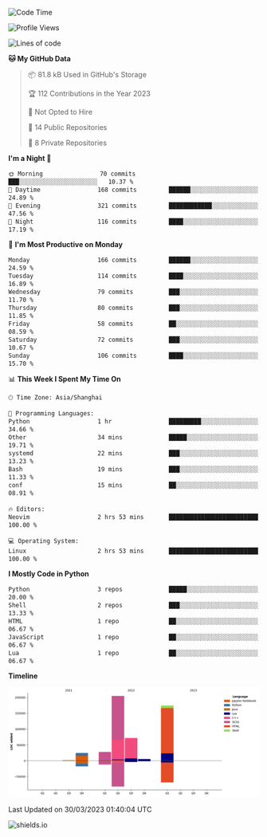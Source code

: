 <!--START_SECTION:waka-->
![Code Time](http://img.shields.io/badge/Code%20Time-237%20hrs%2030%20mins-blue)

![Profile Views](http://img.shields.io/badge/Profile%20Views-0-blue)

![Lines of code](https://img.shields.io/badge/From%20Hello%20World%20I%27ve%20Written-506.7%20thousand%20lines%20of%20code-blue)

**🐱 My GitHub Data** 

> 📦 81.8 kB Used in GitHub's Storage 
 > 
> 🏆 112 Contributions in the Year 2023
 > 
> 🚫 Not Opted to Hire
 > 
> 📜 14 Public Repositories 
 > 
> 🔑 8 Private Repositories 
 > 
**I'm a Night 🦉** 

```text
🌞 Morning                70 commits          ███░░░░░░░░░░░░░░░░░░░░░░   10.37 % 
🌆 Daytime                168 commits         ██████░░░░░░░░░░░░░░░░░░░   24.89 % 
🌃 Evening                321 commits         ████████████░░░░░░░░░░░░░   47.56 % 
🌙 Night                  116 commits         ████░░░░░░░░░░░░░░░░░░░░░   17.19 % 
```
📅 **I'm Most Productive on Monday** 

```text
Monday                   166 commits         ██████░░░░░░░░░░░░░░░░░░░   24.59 % 
Tuesday                  114 commits         ████░░░░░░░░░░░░░░░░░░░░░   16.89 % 
Wednesday                79 commits          ███░░░░░░░░░░░░░░░░░░░░░░   11.70 % 
Thursday                 80 commits          ███░░░░░░░░░░░░░░░░░░░░░░   11.85 % 
Friday                   58 commits          ██░░░░░░░░░░░░░░░░░░░░░░░   08.59 % 
Saturday                 72 commits          ███░░░░░░░░░░░░░░░░░░░░░░   10.67 % 
Sunday                   106 commits         ████░░░░░░░░░░░░░░░░░░░░░   15.70 % 
```


📊 **This Week I Spent My Time On** 

```text
🕑︎ Time Zone: Asia/Shanghai

💬 Programming Languages: 
Python                   1 hr                █████████░░░░░░░░░░░░░░░░   34.66 % 
Other                    34 mins             █████░░░░░░░░░░░░░░░░░░░░   19.71 % 
systemd                  22 mins             ███░░░░░░░░░░░░░░░░░░░░░░   13.23 % 
Bash                     19 mins             ███░░░░░░░░░░░░░░░░░░░░░░   11.33 % 
conf                     15 mins             ██░░░░░░░░░░░░░░░░░░░░░░░   08.91 % 

🔥 Editors: 
Neovim                   2 hrs 53 mins       █████████████████████████   100.00 % 

💻 Operating System: 
Linux                    2 hrs 53 mins       █████████████████████████   100.00 % 
```

**I Mostly Code in Python** 

```text
Python                   3 repos             █████░░░░░░░░░░░░░░░░░░░░   20.00 % 
Shell                    2 repos             ███░░░░░░░░░░░░░░░░░░░░░░   13.33 % 
HTML                     1 repo              ██░░░░░░░░░░░░░░░░░░░░░░░   06.67 % 
JavaScript               1 repo              ██░░░░░░░░░░░░░░░░░░░░░░░   06.67 % 
Lua                      1 repo              ██░░░░░░░░░░░░░░░░░░░░░░░   06.67 % 
```



**Timeline**

![Lines of Code chart](https://raw.githubusercontent.com/kopp4/kopp4/main/assets/bar_graph.png)


 Last Updated on 30/03/2023 01:40:04 UTC
<!--END_SECTION:waka-->
![shields.io](https://img.shields.io/github/commit-activity/w/kopp4/kopp4?color=g&label=abusing%20bot&style=flat-square)
